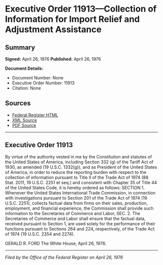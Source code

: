 # Executive Order 11913—Collection of Information for Import Relief and Adjustment Assistance

## Summary

**Signed:** April 26, 1976
**Published:** April 26, 1976

**Document Details:**
- Document Number: None
- Executive Order Number: 11913
- Citation: None

## Sources
- [Federal Register HTML](https://www.presidency.ucsb.edu/documents/executive-order-11913-collection-information-for-import-relief-and-adjustment-assistance)
- [XML Source](None)
- [PDF Source](None)

---

## Executive Order 11913

By virtue of the authority vested in me by the Constitution and statutes of the United States of America, including Section 332 (g) of the Tariff Act of 1930, as amended (19 U.S.C. 1332(g)), and as President of the United States of America, in order to reduce the reporting burden with respect to the collection of information pursuant to Title II of the Trade Act of 1974 (88 Stat. 2011, 19 U.S.C. 2251 et seq.) and consistent with Chapter 35 of Title 44 of the United States Code, it is hereby ordered as follows:
SECTION 1. Whenever the United States International Trade Commission, in connection with investigations pursuant to Section 201 of the Trade Act of 1974 (19 U.S.C. 2251), collects factual data from firms on their sales, production, employment, and financial experience, the Commission shall provide such information to the Secretaries of Commerce and Labor,
SEC. 2. The Secretaries of Commerce and Labor shall ensure that the factual data, received pursuant to Section 1, are used solely for the performance of their functions pursuant to Sections 264 and 224, respectively, of the Trade Act of 1974 (19 U.S.C. 2354 and 2274).

GERALD R. FORD
The White House,
April 26, 1976.

---

*Filed by the Office of the Federal Register on April 26, 1976*
